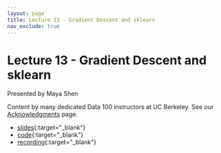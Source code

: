 ```yaml
---
layout: page
title: Lecture 13 - Gradient Descent and sklearn
nav_exclude: true
---
```


# Lecture 13 - Gradient Descent and sklearn

Presented by Maya Shen

Content by many dedicated Data 100 instructors at UC Berkeley. See our [Acknowledgments](../../acks) page.

- [slides](https://docs.google.com/presentation/d/1mLViG3tZah77VeqcURicFMVHBwFqnp1THATpgg6xFsw/edit?usp=sharing){:target="_blank"}
- [code](https://data100.datahub.berkeley.edu/hub/user-redirect/git-pull?repo=https%3A%2F%2Fgithub.com%2FDS-100%2Fsu24-materials&urlpath=lab%2Ftree%2Fsu24-materials%2Flecture%2Flec13%2Flec13-su24.ipynb&branch=main){:target="_blank"}
- [recording](https://bcourses.berkeley.edu/courses/1535115/external_tools/90481){:target="_blank"}
